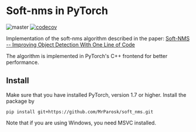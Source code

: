 # Soft-nms in PyTorch

![master](https://github.com/MrParosk/soft_nms/workflows/master/badge.svg?branch=master) [![codecov](https://codecov.io/gh/MrParosk/soft_nms/branch/master/graph/badge.svg?token=VWTV2Q54XR)](https://codecov.io/gh/MrParosk/soft_nms)

Implementation of the soft-nms algorithm described in the paper: [Soft-NMS -- Improving Object Detection With One Line of Code](https://arxiv.org/abs/1704.04503)

The algorithm is implemented in PyTorch's C++ frontend for better performance.

## Install

Make sure that you have installed PyTorch, version 1.7 or higher. Install the package by

```Shell
pip install git+https://github.com/MrParosk/soft_nms.git
```

Note that if you are using Windows, you need MSVC installed.
